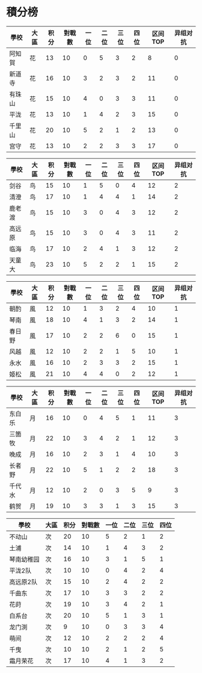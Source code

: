 # 積分榜

| 學校   | 大區 | 积分 | 對戰數 | 一位 | 二位 | 三位 | 四位 |区间TOP|异组对抗 |
| ------ | ---- | ---- | ------ | ---- | ---- | ---- | ---- |---- |---- |
| 阿知賀 | 花   | 13   | 10     | 0    | 5    | 3    | 2   |  8  | 0  |  
| 新道寺 | 花   | 16    | 10     | 3   | 2    | 3    | 2    |  11  |  0 |
| 有珠山 | 花   | 15    | 10      | 4    | 0    | 3    | 3    |  11  |  0 |
| 平泷   | 花   | 13    | 10      | 1    | 4    | 2    | 3    |  15  | 0  |
| 千里山 | 花   | 20   | 10    | 5    | 2    | 1    | 2    |  13  |  0 |
| 宫守   | 花   | 13    | 10     | 2    | 2    | 3    | 3    |  17  | 0  |

| 學校   | 大區 | 积分 | 對戰數 | 一位 | 二位 | 三位 | 四位 |区间TOP|异组对抗 |
| ------ | ---- | ---- | ------ | ---- | ---- | ---- | ---- |---- |---- |
| 剑谷   | 鸟   | 15    | 10      | 1    | 5    | 0    | 4    |  12  | 2  |
| 清澄   | 鸟   | 17    | 10      | 1    | 4    | 4    | 1    |  14  | 2  |
| 鹿老渡 | 鸟   | 15    | 10      | 3    | 0    | 4    | 3    |  12  | 2  |
| 高远原 | 鸟   | 15    | 10      | 3    | 0    | 4    | 3    |  11  |  2 |
| 临海   | 鸟   | 17    | 10      | 2    | 4    | 1    | 3    |  12  | 2  |
| 天童大 | 鸟   | 23    | 10      | 5    | 2    | 2    | 1    |  15  | 2  |

| 學校 | 大區 | 积分 | 對戰數 | 一位 | 二位 | 三位 | 四位 |区间TOP|异组对抗 |
| ---- | ---- | ---- | ------ | ---- | ---- | ---- | ---- |---- |---- |
| 朝酌 | 風   | 12    | 10      | 1    | 3    | 2    | 4    |  10  |  1 |
| 琴南 | 風   | 18    | 10      | 4    | 1    | 3    | 2    |  14  |  1 |
| 春日野 | 風   | 17    | 10      | 2    | 2    | 6    | 0    |  15  |  1 |
| 风越 | 風   | 12    | 10      | 2    | 2    | 1    | 5    |  10  | 1  |
| 永水 | 風   | 16    | 10      | 2    | 3    | 3    | 2    |  15  | 1  |
| 姬松 | 風   | 21    | 10      | 4    | 4    | 0    | 2    |  12  |  1 |

| 學校   | 大區 | 积分 | 對戰數 | 一位 | 二位 | 三位 | 四位 |区间TOP|异组对抗 |
| ------ | ---- | ---- | ------ | ---- | ---- | ---- | ---- |---- |---- |
| 东白乐 | 月   | 16    | 10      | 0    | 4    | 5    | 1    |  11  |  3 |
| 三箇牧 | 月   | 22    | 10      | 3    | 4    | 2    | 1    |  12  | 3  |
| 晚成   | 月   | 16    | 10      | 2    | 3    | 1    | 4    |  10  |  3 |
| 长者野 | 月   | 22    | 10      | 5    | 1    | 2    | 2    |  18  | 3  |
| 千代水 | 月   | 12    | 10      | 2    | 0    | 3    | 5    |  9  | 3  |
| 鹤贺   | 月   | 19    | 10      | 3    | 3    | 1    | 3    |  15  | 3  |

| 學校   | 大區 | 积分 | 對戰數 | 一位 | 二位 | 三位 | 四位 |
| ------ | ---- | ---- | ------ | ---- | ---- | ---- | ---- |
| 不动山 | 次  | 20    | 10      | 5  | 2    | 1    | 2    | 
| 土浦 | 次  | 14   | 10      | 1    | 4    | 3    | 2    | 
| 琴南幼稚园 | 次  | 16    | 10      | 3   | 1   | 5    | 1    | 
| 平泷2队 | 次  | 10   | 10      | 0    | 4    | 2    | 4    | 
| 高远原2队 | 次  | 15    | 10     | 2    | 4    | 2   | 2    | 
| 千曲东 | 次  | 17    | 10     | 3    | 3    | 2    | 2    | 
| 花莳 | 次  | 19    | 10      | 3    | 4    | 2    | 1    | 
| 白系台 | 次  | 20    | 10      | 5    | 1    | 3    | 1    | 
| 龙门渕 | 次  | 9    | 10      | 0    | 3    | 3    | 4    | 
| 萌间 | 次  | 12    | 10      | 2    | 2   | 2    | 4    | 
| 千曳 | 次  | 10    | 10      | 2    | 1    | 2    | 5    | 
| 霜月荣花 | 次  | 17    | 10      | 4    | 1    | 3    | 2    | 

